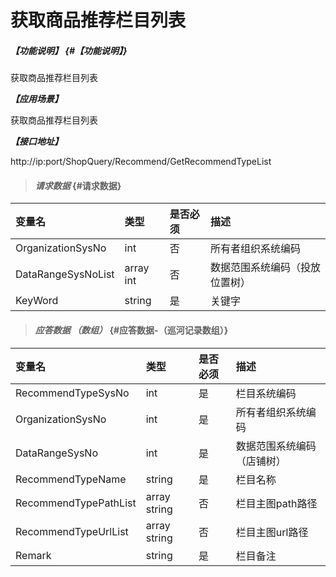 # 获取商品推荐栏目列表

##### _【功能说明】_ {#【功能说明】}

获取商品推荐栏目列表

_**【应用场景】**_

获取商品推荐栏目列表


_**【接口地址】**_

http://ip:port/ShopQuery/Recommend/GetRecommendTypeList

> #### _请求数据_ {#请求数据}

| 变量名 | 类型 | 是否必须 | 描述 |
| :--- | :--- | :--- | :--- |
| OrganizationSysNo | int | 否 | 所有者组织系统编码 |
| DataRangeSysNoList | array int | 否 | 数据范围系统编码（投放位置树） |
| KeyWord | string| 是 | 关键字 |



> #### _应答数据 （数组）_ {#应答数据-（巡河记录数组）}

| 变量名 | 类型 | 是否必须 | 描述 |
| :--- | :--- | :--- | :--- |
| RecommendTypeSysNo | int | 是 | 栏目系统编码 |
| OrganizationSysNo | int | 是 | 所有者组织系统编码 |
| DataRangeSysNo | int | 是 | 数据范围系统编码（店铺树） |
| RecommendTypeName | string| 是 | 栏目名称 |
| RecommendTypePathList | array string | 否 | 栏目主图path路径 |
| RecommendTypeUrlList | array string | 否 | 栏目主图url路径 |
| Remark| string| 是 | 栏目备注 |











